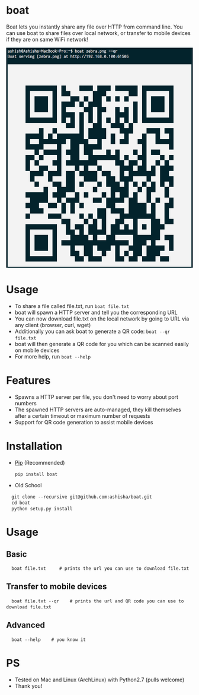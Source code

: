# boat
Boat lets you instantly share any file over HTTP from command line. You can use boat to share files over local network, or transfer to mobile devices if they are on same WiFi network!

![](https://github.com/ashisha/boat/blob/master/screenshot/boat.png)

# Usage
* To share a file called file.txt, run ```boat file.txt```
* boat will spawn a HTTP server and tell you the corresponding URL
* You can now download file.txt on the local network by going to URL via any client (browser, curl, wget)
* Additionally you can ask boat to generate a QR code: ```boat --qr file.txt```
* boat will then generate a QR code for you which can be scanned easily on mobile devices
* For more help, run ```boat --help```

# Features
* Spawns a HTTP server per file, you don't need to worry about port numbers
* The spawned HTTP servers are auto-managed, they kill themselves after a certain timeout or maximum number of requests
* Support for QR code generation to assist mobile devices


# Installation
* [Pip](https://pypi.python.org/pypi/boat) (Recommended)
  ```
  pip install boat
  ```

* Old School
```
  git clone --recursive git@github.com:ashisha/boat.git
  cd boat
  python setup.py install
```

# Usage
## Basic
```
  boat file.txt     # prints the url you can use to download file.txt
```
## Transfer to mobile devices
```
  boat file.txt --qr    # prints the url and QR code you can use to download file.txt
```
## Advanced
```
  boat --help    # you know it
```


# PS
* Tested on Mac and Linux (ArchLinux) with Python2.7 (pulls welcome)
* Thank you!

